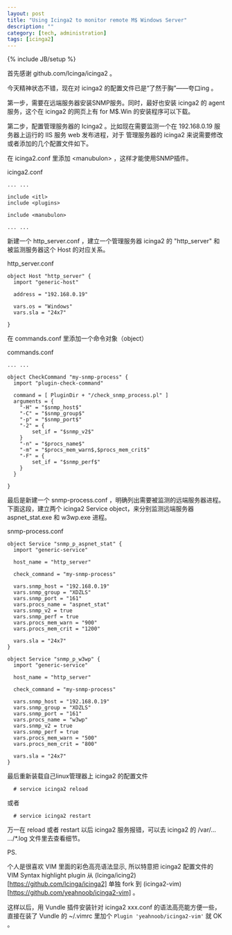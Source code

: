 ```yaml
---
layout: post
title: "Using Icinga2 to monitor remote M$ Windows Server"
description: ""
category: [tech, administration]
tags: [icinga2]
---
```

{% include JB/setup %}

首先感谢 github.com/Icinga/icinga2 。

今天精神状态不错，现在对 icinga2 的配置文件已是“了然于胸”——夸口ing 。

第一步，需要在远端服务器安装SNMP服务。同时，最好也安装 icinga2 的 agent 服务，这个在 icinga2 的网页上有 for M$.Win 的安装程序可以下载。

第二步，配置管理服务器的 Icinga2 。比如现在需要监测一个在 192.168.0.19 服务器上运行的 IIS 服务 web 发布进程，对于 管理服务器的 icinga2 来说需要修改或者添加的几个配置文件如下。

在 icinga2.conf 里添加 \<manubulon\> ，这样才能使用SNMP插件。

icinga2.conf

``````
... ...

include <itl>
include <plugins>

include <manubulon>

... ...
``````

新建一个 http_server.conf ，建立一个管理服务器 icinga2 的
"http_server" 和被监测服务器这个 Host 的对应关系。

http_server.conf

``````
object Host "http_server" {
  import "generic-host"

  address = "192.168.0.19"

  vars.os = "Windows"
  vars.sla = "24x7"

}
``````

在 commands.conf 里添加一个命令对象（object）

commands.conf

``````
... ...

object CheckCommand "my-snmp-process" {
  import "plugin-check-command"

  command = [ PluginDir + "/check_snmp_process.pl" ]
  arguments = {
    "-H" = "$snmp_host$"
    "-C" = "$snmp_group$"
    "-p" = "$snmp_port$"
    "-2" = {
        set_if = "$snmp_v2$"
    }
    "-n" = "$procs_name$"
    "-m" = "$procs_mem_warn$,$procs_mem_crit$"
    "-F" = {
        set_if = "$snmp_perf$"
    }
  }

}
``````

最后是新建一个 snmp-process.conf ，明确列出需要被监测的远端服务器进程。下面这段，建立两个 icinga2 Service object，来分别监测远端服务器 aspnet_stat.exe 和 w3wp.exe 进程。

snmp-process.conf

``````
object Service "snmp_p_aspnet_stat" {
  import "generic-service"

  host_name = "http_server"

  check_command = "my-snmp-process"

  vars.snmp_host = "192.168.0.19"
  vars.snmp_group = "XDZLS"
  vars.snmp_port = "161"
  vars.procs_name = "aspnet_stat"
  vars.snmp_v2 = true
  vars.snmp_perf = true
  vars.procs_mem_warn = "900"
  vars.procs_mem_crit = "1200"

  vars.sla = "24x7"
}

object Service "snmp_p_w3wp" {
  import "generic-service"

  host_name = "http_server"

  check_command = "my-snmp-process"

  vars.snmp_host = "192.168.0.19"
  vars.snmp_group = "XDZLS"
  vars.snmp_port = "161"
  vars.procs_name = "w3wp"
  vars.snmp_v2 = true
  vars.snmp_perf = true
  vars.procs_mem_warn = "500"
  vars.procs_mem_crit = "800"

  vars.sla = "24x7"
}
``````

最后重新装载自己linux管理器上 icinga2 的配置文件

``````
  # service icinga2 reload
``````
或者
``````
  # service icinga2 restart
``````

万一在 reload 或者 restart 以后 icinga2 服务报错，可以去 icinga2 的 /var/... .../*.log 文件里去查看细节。

PS. 

个人是很喜欢 VIM 里面的彩色高亮语法显示, 所以特意把 icinga2 配置文件的 VIM Syntax highlight plugin 从 (Icinga/icing2)[https://github.com/Icinga/icinga2] 单独 fork 到 (icinga2-vim)[https://github.com/yeahnoob/icinga2-vim] 。

这样以后，用 Vundle 插件安装针对 icinga2 xxx.conf 的语法高亮能方便一些，直接在装了 Vundle 的 ~/.vimrc 里加个 `` Plugin 'yeahnoob/icinga2-vim' `` 就 OK 。

